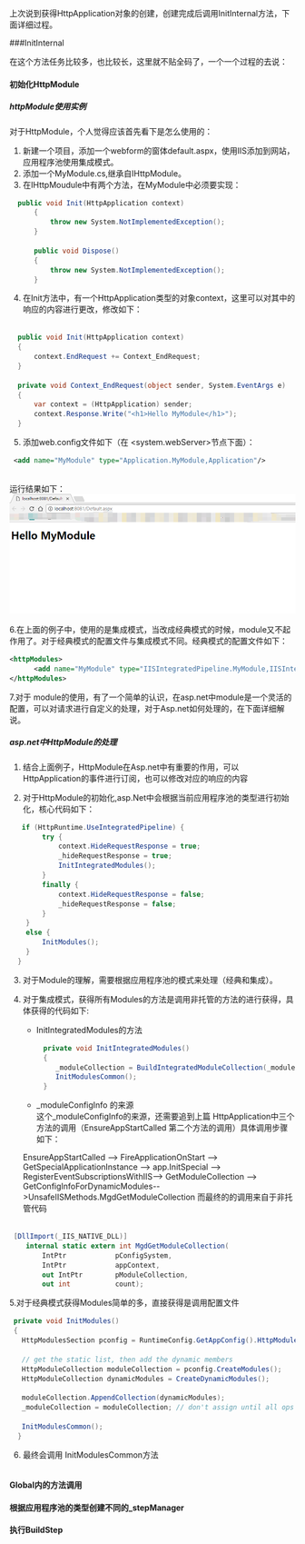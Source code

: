 上次说到获得HttpApplication对象的创建，创建完成后调用InitInternal方法，下面详细过程。    

###InitInternal    

在这个方法任务比较多，也比较长，这里就不贴全码了，一个一个过程的去说：       

#### 初始化HttpModule      

##### httpModule使用实例    

   对于HttpModule，个人觉得应该首先看下是怎么使用的：   
   
  1. 新建一个项目，添加一个webform的窗体default.aspx，使用IIS添加到网站，应用程序池使用集成模式。      
  2. 添加一个MyModule.cs,继承自IHttpModule。     
  3. 在IHttpMoudule中有两个方法，在MyModule中必须要实现：         
  
  ``` C#       
    public void Init(HttpApplication context)
        {
            throw new System.NotImplementedException();
        }

        public void Dispose()
        {
            throw new System.NotImplementedException();
        }
  
  ```      
  4. 在Init方法中，有一个HttpApplication类型的对象context，这里可以对其中的响应的内容进行更改，修改如下：      
  ``` C#    
  
    public void Init(HttpApplication context)
    {
        context.EndRequest += Context_EndRequest;
    }

    private void Context_EndRequest(object sender, System.EventArgs e)
    {
        var context = (HttpApplication) sender;
        context.Response.Write("<h1>Hello MyModule</h1>");
    }
  
  ```        
  5. 添加web.config文件如下（在  <system.webServer><modules>节点下面）：    
  
  ``` xml    
   <add name="MyModule" type="Application.MyModule,Application"/>  
   
  ```    
  运行结果如下：   
  ![](/assets/HttpModule.png)     
  
  6.在上面的例子中，使用的是集成模式，当改成经典模式的时候，module又不起作用了。对于经典模式的配置文件与集成模式不同。经典模式的配置文件如下：    
  
  ``` xml    
<httpModules>
        <add name="MyModule" type="IISIntegratedPipeline.MyModule,IISIntegratedPipeline"/>
</httpModules>
  
  ```      
  
  7.对于 module的使用，有了一个简单的认识，在asp.net中module是一个灵活的配置，可以对请求进行自定义的处理，对于Asp.net如何处理的，在下面详细解说。
  

##### asp.net中HttpModule的处理

1. 结合上面例子，HttpModule在Asp.net中有重要的作用，可以HttpApplication的事件进行订阅，也可以修改对应的响应的内容 

2. 对于HttpModule的初始化,asp.Net中会根据当前应用程序池的类型进行初始化，核心代码如下：      
``` C#    
   if (HttpRuntime.UseIntegratedPipeline) {
        try {
            context.HideRequestResponse = true;
            _hideRequestResponse = true;
            InitIntegratedModules();
        }
        finally {
            context.HideRequestResponse = false;
            _hideRequestResponse = false;
        }
    }
    else {
        InitModules();
    }
  }   
```     
3. 对于Module的理解，需要根据应用程序池的模式来处理（经典和集成）。
4. 对于集成模式，获得所有Modules的方法是调用非托管的方法的进行获得，具体获得的代码如下:     

    - InitIntegratedModules的方法       
    ``` C#    
         private void InitIntegratedModules() 
         {
            _moduleCollection = BuildIntegratedModuleCollection(_moduleConfigInfo);
            InitModulesCommon();
         }   
    ```       
    - _moduleConfigInfo 的来源    
     这个_moduleConfigInfo的来源，还需要追到上篇 HttpApplication中三个方法的调用（EnsureAppStartCalled 第二个方法的调用）具体调用步骤如下：     
     
     EnsureAppStartCalled --> FireApplicationOnStart --> GetSpecialApplicationInstance -->  app.InitSpecial --> RegisterEventSubscriptionsWithIIS--> GetModuleCollection --> GetConfigInfoForDynamicModules-->UnsafeIISMethods.MgdGetModuleCollection  而最终的的调用来自于非托管代码 
    

``` C#      

 [DllImport(_IIS_NATIVE_DLL)]
    internal static extern int MgdGetModuleCollection(
        IntPtr            pConfigSystem,
        IntPtr            appContext,
        out IntPtr        pModuleCollection,
        out int           count);


```     
5.对于经典模式获得Modules简单的多，直接获得是调用配置文件    

 ``` C#    
  private void InitModules()
  {
    HttpModulesSection pconfig = RuntimeConfig.GetAppConfig().HttpModules;

    // get the static list, then add the dynamic members
    HttpModuleCollection moduleCollection = pconfig.CreateModules();
    HttpModuleCollection dynamicModules = CreateDynamicModules();

    moduleCollection.AppendCollection(dynamicModules);
    _moduleCollection = moduleCollection; // don't assign until all ops have succeeded

    InitModulesCommon();
   }
 
 ```     
 
 6. 最终会调用 InitModulesCommon方法    
 
 ``` C#   
 
 
 ``` 



#### Global内的方法调用     


#### 根据应用程序池的类型创建不同的_stepManager      


#### 执行BuildStep